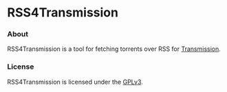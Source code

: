 # RSS4Transmission

### About

RSS4Transmission is a tool for fetching torrents over RSS for [Transmission](
https://transmissionbt.com).


### License

RSS4Transmission is licensed under the [GPLv3](LICENSE).
